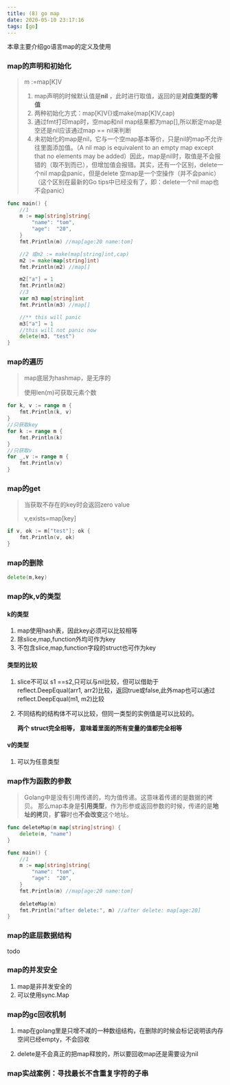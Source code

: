 ```yaml
---
title: (8) go map
date: 2020-05-10 23:17:16
tags: [go]
---
```


本章主要介绍go语言map的定义及使用

<!--more-->

### map的声明和初始化

> m :=map[K]V
>
> 1. map声明的时候默认值是**nil** ，此时进行取值，返回的是**对应类型的零值**
> 2. 两种初始化方式：map[K]V{}或make(map[K]V,cap)
> 3. 通过fmt打印map时，空map和nil map结果都为map[],所以断定map是空还是nil应该通过map == nil来判断
> 4. 未初始化的map是nil，它与一个空map基本等价，只是nil的map不允许往里面添加值。（A nil map is equivalent to an empty map except that no elements may be added）因此，map是nil时，取值是不会报错的（取不到而已），但增加值会报错。其实，还有一个区别，delete一个nil map会panic，但是delete 空map是一个空操作（并不会panic）（这个区别在最新的Go tips中已经没有了，即：delete一个nil map也不会panic）

```go
func main() {
	//1
	m := map[string]string{
		"name": "tom",
		"age":  "20",
	}
	fmt.Println(m) //map[age:20 name:tom]

	//2 或m2 := make(map[string]int,cap)
	m2 := make(map[string]int)
	fmt.Println(m2) //map[]

	m2["a"] = 1
	fmt.Println(m2)
	//3
	var m3 map[string]int
	fmt.Println(m3) //map[]

	//** this will panic
	m3["a"] = 1
    //this will not panic now
    delete(m3, "test")
}
```

### map的遍历

> map底层为hashmap，是无序的
>
> 使用len(m)可获取元素个数

```go
for k, v := range m {
	fmt.Println(k, v)
}
//只获取key
for k := range m {
	fmt.Println(k)
}
//只获取v
for _,v := range m {
	fmt.Println(v)
}
```

### map的get

> 当获取不存在的key时会返回zero value
>
> v,exists=map[key]

```go
if v, ok := m["test"]; ok {
    fmt.Println(v, ok)
}
```

### map的删除

```go
delete(m,key)
```

### map的k,v的类型

#### k的类型

1. map使用hash表，因此key必须可以比较相等
2. 除slice,map,function外均可作为key
3. 不包含slice,map,function字段的struct也可作为key

#### 类型的比较

1. slice不可以 s1 ==s2,只可以与nil比较，但可以借助于reflect.DeepEqual(arr1, arr2)比较，返回true或false,此外map也可以通过reflect.DeepEqual(m1, m2)比较

2. 不同结构的结构体不可以比较，但同一类型的实例值是可以比较的。

   **两个 struct完全相等， 意味着里面的所有变量的值都完全相等**

#### v的类型

1. 可以为任意类型

### map作为函数的参数

> Golang中是没有引用传递的，均为值传递。这意味着传递的是数据的拷贝。
> 那么map本身是**引用类型**，作为形参或返回参数的时候，传递的是**地址的拷贝**，**扩容**时也**不会改变**这个地址。

```go
func deleteMap(m map[string]string) {
	delete(m, "name")
}

func main() {
	//1
	m := map[string]string{
		"name": "tom",
		"age":  "20",
	}
	fmt.Println(m) //map[age:20 name:tom]
	
	deleteMap(m)
	fmt.Println("after delete:", m) //after delete: map[age:20]
}
```

### map的底层数据结构

todo

### map的并发安全

1. map是非并发安全的
2. 可以使用sync.Map

### map的gc回收机制

1. map在golang里是只增不减的一种数组结构，在删除的时候会标记说明该内存空间已经empty，不会回收

2. delete是不会真正的把map释放的，所以要回收map还是需要设为nil

### map实战案例：寻找最长不含重复字符的子串